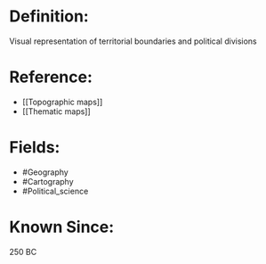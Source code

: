 

# Definition:
Visual representation of territorial boundaries and political divisions

# Reference:
- [[Topographic maps]]
- [[Thematic maps]]

# Fields: 
- #Geography
- #Cartography
- #Political_science

# Known Since:
250 BC

